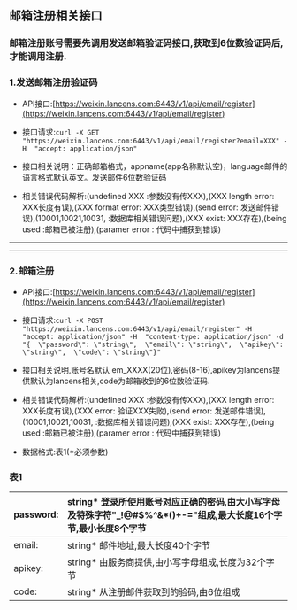## 邮箱注册相关接口

### 邮箱注册账号需要先调用发送邮箱验证码接口,获取到6位数验证码后,才能调用注册.

### 1.发送邮箱注册验证码

* API接口:[https://weixin.lancens.com:6443/v1/api/email/register](https://weixin.lancens.com:6443/v1/api/email/register)

* 接口请求:`curl -X GET "https://weixin.lancens.com:6443/v1/api/email/register?email=XXX" -H  "accept: application/json"`

* 接口相关说明：正确邮箱格式，appname\(app名称默认空\)，language邮件的语言格式默认英文。发送邮件6位数验证码

* 相关错误代码解析:\(undefined XXX :参数没有传XXX\),\(XXX length error: XXX长度有误\),\(XXX format error: XXX类型错误\),\(send error: 发送邮件错误\),\(10001,10021,10031, :数据库相关错误问题\),\(XXX exist: XXX存在\),\(being used :邮箱已被注册\),\(paramer error : 代码中捕获到错误\)

---

---

### 2.邮箱注册

* API接口:[https://weixin.lancens.com:6443/v1/api/email/register](https://weixin.lancens.com:6443/v1/api/email/register)

* 接口请求:`curl -X POST "https://weixin.lancens.com:6443/v1/api/email/register" -H  "accept: application/json" -H  "content-type: application/json" -d "{  \"password\": \"string\",  \"email\": \"string\",  \"apikey\": \"string\",  \"code\": \"string\"}"`

* 接口相关说明,账号名默认 em\_XXXX\(20位\),密码\(8-16\),apikey为lancens提供默认为lancens相关,code为邮箱收到的6位数验证码.

* 相关错误代码解析:\(undefined XXX :参数没有传XXX\),\(XXX length error: XXX长度有误\),\(XXX error: 验证XXX失败\),\(send error: 发送邮件错误\),\(10001,10021,10031, :数据库相关错误问题\),\(XXX exist: XXX存在\),\(being used :邮箱已被注册\),\(paramer error : 代码中捕获到错误\)

* 数据格式:表1\(\*必须参数\)

### 表1

| password: | string\* 登录所使用账号对应正确的密码,由大小写字母及特殊字符"\_!@\#$%^&\*\(\)+-="组成,最大长度16个字节,最小长度8个字节 |
| :--- | :--- |
| email: | string\* 邮件地址,最大长度40个字节 |
| apikey: | string\* 由服务商提供,由小写字母组成,长度为32个字节 |
| code: | string\* 从注册邮件获取到的验码,由6位组成 |



